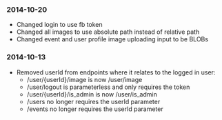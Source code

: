 ### 2014-10-20
* Changed login to use fb token
* Changed all images to use absolute path instead of relative path
* Changed event and user profile image uploading input to be BLOBs

### 2014-10-13
* Removed userId from endpoints where it relates to the logged in user:
	* /user/{userId}/image is now /user/image
	* /user/logout is parameterless and only requires the token
	* /user/{userId}/is_admin is now /user/is_admin
	* /users no longer requires the userId parameter
	* /events no longer requires the userId parameter